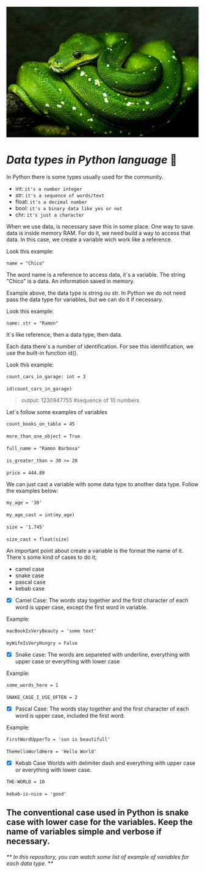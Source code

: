    ![type_data](https://github.com/ramondata/Tipos_de_dados/blob/master/david-clode-vb-3qEe3rg8-unsplash.jpg)

*Data types in Python language* 🐍
======================

In Python there is some types usually used for the community.

- int: `it's a number integer`
- str: `it's a sequence of words/text`
- float: `it's a decimal number`
- bool: `it's a binary data like yes or not`
- chr: `it's just a character`

When we use data, is necessary save this in some place. One way to save data is inside memory RAM.
For do it, we need build a way to access that data. In this case, we create a variable wich work like a reference.

Look this example:
```
name = "Chico"
```

The word name is a reference to access data, it`s a variable.
The string "Chico" is a data. An information saved in memory.

Example above, the data type is string ou str. In Python we do not need pass the data type for variables, but we can do it if necessary.

Look this example:
```
name: str = "Ramon"
```

It`s like reference, then a data type, then data.

Each data there`s a number of identification. For see this identification, we use the built-in function id().

Look this example:
```
count_cars_in_garage: int = 3

id(count_cars_in_garage)
```

> output: 1230947755  #sequence of 10 numbers

Let`s follow some examples of variables
```
count_books_on_table = 45

more_than_one_object = True

full_name = "Ramon Barbosa"

is_greater_than = 30 >= 20

price = 444.89
```

We can just cast a variable with some data type to another data type. Follow the examples below:
```
my_age = '30'

my_age_cast = int(my_age)

size = '1.745'

size_cast = float(size)
```

An important point about create a variable is the format the name of it.
There`s some kind of cases to do it; 

- camel case
- snake case
- pascal case
- kebab case

- [x] Camel Case:
The words stay together and the first character of each word is upper case, except the first word in variable.

Example:
```
macBookIsVeryBeauty = 'some text'

myWifeIsVeryHungry = False
```

- [x] Snake case:
The words are separeted with underline, everything with upper case or everything with lower case

Example:
```
some_words_here = 1

SNAKE_CASE_I_USE_OFTEN = 2
```

- [x] Pascal Case:
The words stay together and the first character of each word is upper case, included the first word.

Example:
```
FirstWordUpperTo = 'sun is beautifull'

TheHelloWorldHere = 'Hello World'
```

- [x] Kebab Case
Worlds with delimiter dash and everything with upper case or everything with lower case.
```
THE-WORLD = 10

kebab-is-nice = 'good'
```

## The conventional case used in Python is snake case with lower case for the variables. Keep the name of variables simple and verbose if necessary.


###### ** In this repository, you can watch some list of example of variables for each data type. **

